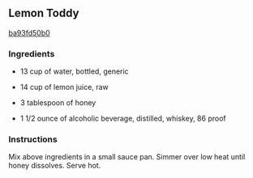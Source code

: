 ## Lemon Toddy

[ba93fd50b0](http://www.food.com/recipe/lemon-toddy-56307)

### Ingredients

 - 13 cup of water, bottled, generic

 - 14 cup of lemon juice, raw

 - 3 tablespoon of honey

 - 1 1/2 ounce of alcoholic beverage, distilled, whiskey, 86 proof

### Instructions

Mix above ingredients in a small sauce pan. Simmer over low heat until honey dissolves. Serve hot.